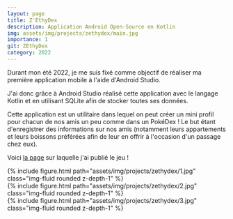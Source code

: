```yaml
---
layout: page
title: Z'EthyDex
description: Application Android Open-Source en Kotlin
img: assets/img/projects/zethydex/main.jpg
importance: 1
git: ZEthyDex
category: 2022
---
```


Durant mon été 2022, je me suis fixé comme objectif de réaliser ma première application mobile à l'aide d'Android Studio.

J'ai donc grâce à Android Studio réalisé cette application avec le langage Kotlin et en utilisant SQLite afin de stocker toutes ses données.

Cette application est un utilitaire dans lequel on peut créer un mini profil pour chacun de nos amis un peu comme dans un PokéDex ! Le but étant d'enregistrer des informations sur nos amis (notamment leurs appartements et leurs boissons préférées afin de leur en offrir à l'occasion d'un passage chez eux).

Voici [la page](https://play.google.com/store/apps/details?id=fr.mpek29.zethydex&hl=fr) sur laquelle j'ai publié le jeu !

<div class="row">
    <div class="col-sm mt-3 mt-md-0">
        {% include figure.html path="assets/img/projects/zethydex/1.jpg" class="img-fluid rounded z-depth-1" %}
    </div>
    <div class="col-sm mt-3 mt-md-0">
        {% include figure.html path="assets/img/projects/zethydex/2.jpg" class="img-fluid rounded z-depth-1" %}
    </div>
    <div class="col-sm mt-3 mt-md-0">
        {% include figure.html path="assets/img/projects/zethydex/3.jpg" class="img-fluid rounded z-depth-1" %}
    </div>
</div>
